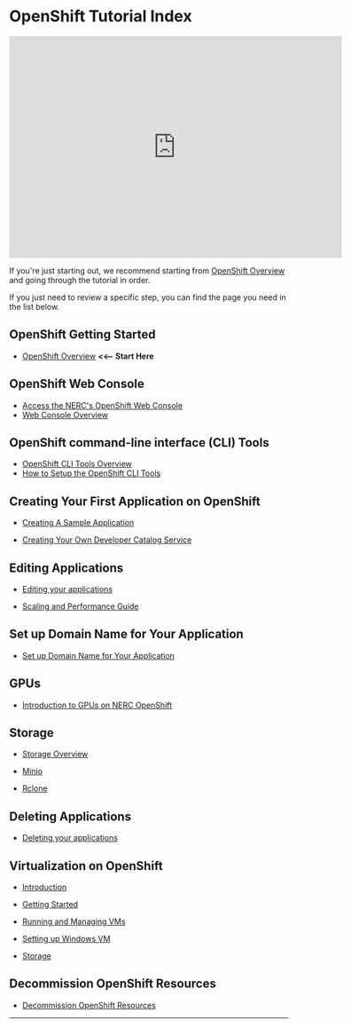 # OpenShift Tutorial Index

<!-- markdownlint-disable -->
<iframe width="600" height="400" src="https://www.youtube.com/embed/Bb2XA7F4hls?si=aqCYKofgDguw7SIN" title="NERC OpenShift Demo" frameborder="0" allow="accelerometer; autoplay; clipboard-write; encrypted-media; gyroscope; picture-in-picture; web-share" referrerpolicy="strict-origin-when-cross-origin" allowfullscreen></iframe>
<!-- markdownlint-enable -->

If you're just starting out, we recommend starting from [OpenShift Overview](get-started/openshift-overview.md)
and going through the tutorial in order.

If you just need to review a specific step, you can find the page you need in
the list below.

## OpenShift Getting Started

- [OpenShift Overview](get-started/openshift-overview.md)
    **<<-- Start Here**

## OpenShift Web Console

- [Access the NERC's OpenShift Web Console](logging-in/access-the-openshift-web-console.md)
- [Web Console Overview](logging-in/web-console-overview.md)

## OpenShift command-line interface (CLI) Tools

- [OpenShift CLI Tools Overview](logging-in/the-openshift-cli.md)
- [How to Setup the OpenShift CLI Tools](logging-in/setup-the-openshift-cli.md)

## Creating Your First Application on OpenShift

- [Creating A Sample Application](applications/creating-a-sample-application.md)

- [Creating Your Own Developer Catalog Service](applications/creating-your-own-developer-catalog-service.md)

## Editing Applications

- [Editing your applications](applications/editing-applications.md)

- [Scaling and Performance Guide](applications/scaling-and-performance-guide.md)

## Set up Domain Name for Your Application

- [Set up Domain Name for Your Application](domain-name-system/domain-name-for-your-application.md)

## GPUs

- [Introduction to GPUs on NERC OpenShift](gpus/intro-to-gpus-on-nerc-ocp.md)

## Storage

- [Storage Overview](storage/storage-overview.md)

- [Minio](storage/minio.md)

- [Rclone](storage/Rclone.md)

## Deleting Applications

- [Deleting your applications](applications/deleting-applications.md)

## Virtualization on OpenShift

-   [Introduction](virtualization/intro-virtualization-on-openshift.md)

-   [Getting Started](virtualization/getting-started.md)

-   [Running and Managing VMs](virtualization/running-and-managing-vms.md)

-   [Setting up Windows VM](virtualization/windows-vm.md)

-   [Storage](virtualization/storage.md)

## Decommission OpenShift Resources

- [Decommission OpenShift Resources](decommission/decommission-openshift-resources.md)

---
